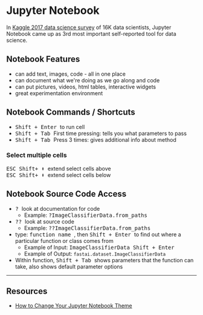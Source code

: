# Jupyter Notebook

In [Kaggle 2017 data science survey](https://www.kaggle.com/surveys/2017) of 16K data scientists, Jupyter Notebook came up as 3rd most important self-reported tool for data science.  

## Notebook Features
* can add text, images, code - all in one place
* can document what we're doing as we go along and code
* can put pictures, videos, html tables, interactive widgets
* great experimentation environment


## Notebook Commands / Shortcuts
* <kbd> Shift + Enter </kbd> to run cell  
* <kbd> Shift + Tab </kbd>  First time pressing:  tells you what parameters to pass 
* <kbd> Shift + Tab </kbd> Press 3 times:  gives additional info about method

### Select multiple cells 
<kbd> ESC </kbd>    <kbd> Shift+ :arrow_up: </kbd>  extend select cells above  
<kbd> ESC </kbd>   <kbd> Shift+ :arrow_down: </kbd>  extend select cells below  


## Notebook Source Code Access
* <kbd> ? </kbd>  look at documentation for code
  * Example: <kbd> ?ImageClassifierData.from_paths </kbd>
* <kbd> ?? </kbd>  look at source code
  * Example:  <kbd> ??ImageClassifierData.from_paths </kbd>
* type: <kbd> function name </kbd>, then <kbd>Shift + Enter </kbd> to find out where a particular function or class comes from 
  * Example of Input:  <kbd> ImageClassifierData </kbd> <kbd>Shift + Enter </kbd>
  * Example of Output: `fastai.dataset.ImageClassifierData`
* Within function, <kbd>Shift + Tab </kbd> shows parameters that the function can take, also shows default parameter options

  
  



---
## Resources

* [How to Change Your Jupyter Notebook Theme](https://jcharistech.wordpress.com/2017/05/18/how-to-change-your-jupyter-notebook-theme/)

